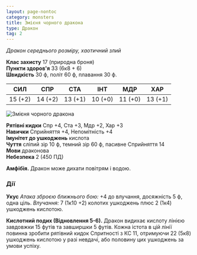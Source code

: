 ```yaml
---
layout: page-nontoc
category: monsters
title: Змієня чорного дракона
type: Дракон
tag: 2
---
```


_Дракон середнього розміру, хаотичний злий_

**Клас захисту** 17 (природна броня)    
**Пункти здоров'я** 33 (6к8 + 6)    
**Швидкість** 30 ф, політ 60 ф, плавання 30 ф.

| СИЛ     | СПР     | СТА     | ІНТ     | МДР     | ХАР     |
| ------- | ------- | ------- | ------- | ------- | ------- |
| 15 (+2) | 14 (+2) | 13 (+1) | 10 (+0) | 11 (+0) | 13 (+1) |

![Змієня чорного дракона](https://www.dndbeyond.com/avatars/thumbnails/16/496/1000/1000/636376308217017511.jpeg)

**Рятівні кидки** Спр +4, Ста +3, Мдр +2, Хар +3    
**Навички** Сприйняття +4, Непомітність +4    
**Імунітет до ушкоджень** кислота    
**Чуття** сліпий зір 10 ф, темний зір 60 ф, пасивне Сприйняття 14    
**Мови** драконова    
**Небезпека** 2 (450 ПД)

**Амфібія.** Дракон може дихати повітрям і водою.

### Дії
**Укус** _Атака зброєю ближнього бою:_ +4 до влучання, досяжність 5 ф, одна ціль. _Влучання:_ 7 (1к10 +2) колотих ушкоджень плюс 2 (1к4) ушкоджень кислотою.    

**Кислотний подих (Відновлення 5-6).** Дракон видихає кислоту лінією завдовжки 15 футів та завширшки 5 футів. Кожна істота в цій лінії повинна зробити рятівний кидок Спритності з КС 11, отримуючи 22 (5к8) ушкоджень кислотою у разі невдачі, або половину цих ушкоджень за умови успіху.
